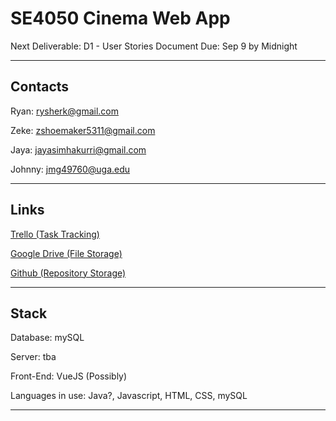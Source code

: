 # SE4050 Cinema Web App

Next Deliverable: D1 - User Stories Document Due: Sep 9 by Midnight

___

## Contacts

Ryan: rysherk@gmail.com

Zeke: zshoemaker5311@gmail.com

Jaya: jayasimhakurri@gmail.com

Johnny: jmg49760@uga.edu

___

## Links

[Trello (Task Tracking)](https://trello.com/b/sxKx3Hlk/)

[Google Drive (File Storage)](https://drive.google.com/drive/folders/1E4fY52VFeeQZayszDXv8BV4lLi5Vg0Jj?usp=sharing)

[Github (Repository Storage)](https://github.com/calmhand/SE4050-project)

___

## Stack

Database: mySQL

Server: tba

Front-End: VueJS (Possibly)

Languages in use: Java?, Javascript, HTML, CSS, mySQL

___
